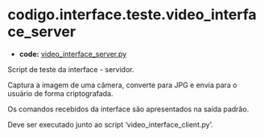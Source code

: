 <a id="codigo-interface-teste-video-interface-server"></a>

# codigo.interface.teste.video_interface_server

* **code:**
  [video_interface_server.py](../../../../codigo/interface/teste/video_interface_server.py)

<a id="module-codigo.interface.teste.video_interface_server"></a>

Script de teste da interface - servidor.

Captura a imagem de uma câmera, converte para JPG e envia para o
usuário de forma criptografada.

Os comandos recebidos da interface são apresentados na saída padrão.

Deve ser executado junto ao script ‘video_interface_client.py’.
